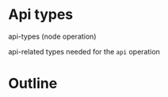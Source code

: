 # Api types

api-types (node operation)

api-related types needed for the `api` operation




# Outline

